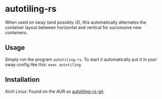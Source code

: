# autotiling-rs
When used on sway (and possibly i3), this automatically alternates the container layout between horizontal and vertical for successive new containers.

## Usage
Simply run the program `autotiling-rs`. To start it automatically put it in your sway config like this: `exec autotiling`.

## Installation

Arch Linux: Found on the AUR as [autotiling-rs-git](https://aur.archlinux.org/packages/autotiling-rs-git).
